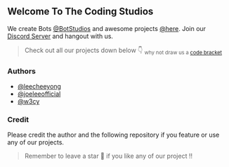 ## Welcome To The Coding Studios

We create Bots [@BotStudios](https://github.com/botstudios) and awesome projects [@here](#). Join our [Discord Server](https://discord.gg/Ty6nM6y3Ug) and hangout with us.

> Check out all our projects down below 👇
<sub>why not draw us a [code bracket](https://github.com/CodingStudios/Code-Bracket)</sub>

### Authors
- [@leecheeyong](https://github.com/leecheeyong)
- [@joeleeofficial](https://github.com/joeleeofficial)
- [@w3cy](https://github.com/w3cy)

### Credit
Please credit the author and the following repository if you feature or use any of our projects.
> Remember to leave a star 🌟 if you like any of our project !!

